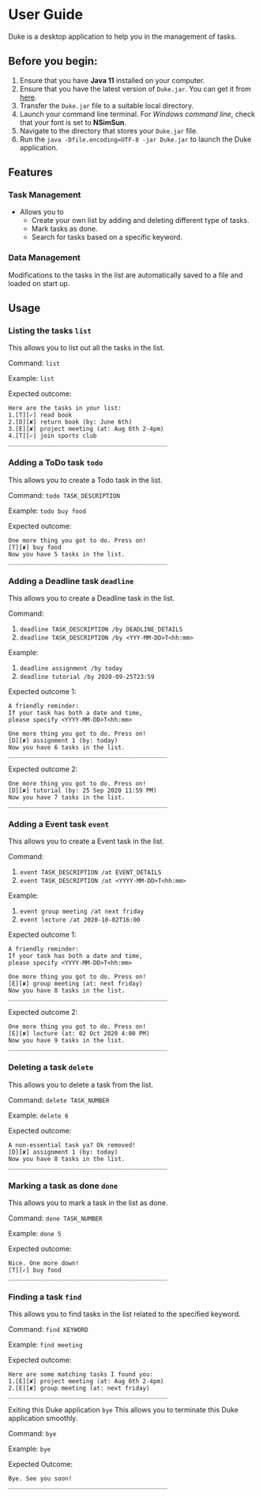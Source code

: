 # User Guide
Duke is a desktop application to help you in the management of tasks.

## Before you begin:
1. Ensure that you have **Java 11** installed on your computer.
2. Ensure that you have the latest version of `Duke.jar`. You can get it from [here](https://github.com/yuen-sihao/ip/realeases).
3. Transfer the `Duke.jar` file to a suitable local directory.
4. Launch your command line terminal. For *Windows command line*, check that your font is set to **NSimSun**.
5. Navigate to the directory that stores your `Duke.jar` file.
6. Run the ```java -Dfile.encoding=UTF-8 -jar Duke.jar``` to launch the Duke application.

## Features 

### Task Management
* Allows you to
  * Create your own list by adding and deleting different type of tasks.
  * Mark tasks as done.
  * Search for tasks based on a specific keyword.

### Data Management
Modifications to the tasks in the list are automatically saved to a file and loaded on start up.

## Usage

### Listing the tasks `list`
This allows you to list out all the tasks in the list.

Command: `list`

Example: `list`

Expected outcome:
```
Here are the tasks in your list:
1.[T][✓] read book
2.[D][✘] return book (by: June 6th)
3.[E][✘] project meeting (at: Aug 6th 2-4pm)
4.[T][✓] join sports club
_____________________________________________
```

### Adding a ToDo task `todo`
This allows you to create a Todo task in the list.

Command: `todo TASK_DESCRIPTION`

Example: `todo buy food`

Expected outcome:
```
One more thing you got to do. Press on!
[T][✘] buy food
Now you have 5 tasks in the list.
_____________________________________________
```

### Adding a Deadline task `deadline`
This allows you to create a Deadline task in the list.

Command:
1. `deadline TASK_DESCRIPTION /by DEADLINE_DETAILS`
2. `deadline TASK_DESCRIPTION /by <YYY-MM-DD>T<hh:mm>`

Example:
1. `deadline assignment /by today`
2. `deadline tutorial /by 2020-09-25T23:59`

Expected outcome 1:
```
A friendly reminder: 
If your task has both a date and time,
please specify <YYYY-MM-DD>T<hh:mm>

One more thing you got to do. Press on!
[D][✘] assignment 1 (by: today)
Now you have 6 tasks in the list.
_____________________________________________
```

Expected outcome 2:
```
One more thing you got to do. Press on!
[D][✘] tutorial (by: 25 Sep 2020 11:59 PM)
Now you have 7 tasks in the list.
_____________________________________________
```

### Adding a Event task `event`
This allows you to create a Event task in the list.

Command:
1. `event TASK_DESCRIPTION /at EVENT_DETAILS`
2. `event TASK_DESCRIPTION /at <YYYY-MM-DD>T<hh:mm>`

Example:
1. `event group meeting /at next friday`
2. `event lecture /at 2020-10-02T16:00`

Expected outcome 1:
```
A friendly reminder: 
If your task has both a date and time,
please specify <YYYY-MM-DD>T<hh:mm>

One more thing you got to do. Press on!
[E][✘] group meeting (at: next friday)
Now you have 8 tasks in the list.
_____________________________________________
```

Expected outcome 2:
```
One more thing you got to do. Press on!
[E][✘] lecture (at: 02 Oct 2020 4:00 PM)
Now you have 9 tasks in the list.
_____________________________________________
```

### Deleting a task `delete`
This allows you to delete a task from the list.

Command: `delete TASK_NUMBER`

Example: `delete 6`

Expected outcome:
```
A non-essential task ya? Ok removed!
[D][✘] assignment 1 (by: today)
Now you have 8 tasks in the list.
_____________________________________________
```

### Marking a task as done `done`
This allows you to mark a task in the list as done.

Command: `done TASK_NUMBER`

Example: `done 5`

Expected outcome:
```
Nice. One more down!
[T][✓] buy food
_____________________________________________
```

### Finding a task `find`
This allows you to find tasks in the list related to the specified keyword.

Command: `find KEYWORD`

Example: `find meeting`

Expected outcome:
```
Here are some matching tasks I found you:
1.[E][✘] project meeting (at: Aug 6th 2-4pm)
2.[E][✘] group meeting (at: next friday)
_____________________________________________
```

Exiting this Duke application `bye`
This allows you to terminate this Duke application smoothly.

Command: `bye`

Example: `bye`

Expected Outcome:
```
Bye. See you soon!
_____________________________________________
```
